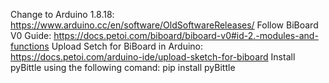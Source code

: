 Change to Arduino 1.8.18: https://www.arduino.cc/en/software/OldSoftwareReleases/
Follow BiBoard V0 Guide: https://docs.petoi.com/biboard/biboard-v0#id-2.-modules-and-functions
Upload Setch for BiBoard in Arduino: https://docs.petoi.com/arduino-ide/upload-sketch-for-biboard
Install pyBittle using the following comand: pip install pyBittle

